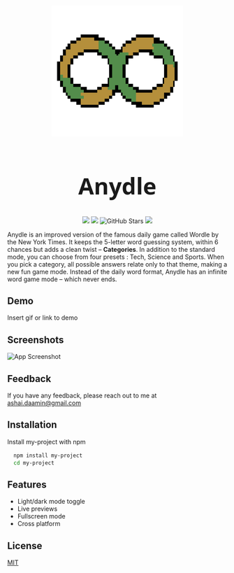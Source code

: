 <p align="center">
  <img src="assets/branding/logo.png" height="300px">
</p>
<h1 align="center" style="font-size: 52px; font-family: 'system-ui';"> Anydle </h1>
<p align="center">
 <img src ="https://img.shields.io/badge/License-CC%20BY--NC%204.0--Modified-blue.svg">
 <img src ="https://img.shields.io/badge/version-1.0.0-green.svg">
 <img src="https://img.shields.io/github/stars/daamin909/anydle?style=social?color" alt="GitHub Stars">
 <!-- <img src ="https://img.shields.io/github/deployments/daamin909/anydle/production?color=purple"> -->
 <img src ="https://hackatime-badge.hackclub.com/U07GLQY6UN4/anydle?color=red&label=Time%20Spent">
</p>

Anydle is an improved version of the famous daily game called Wordle by the New York Times. It keeps the 5-letter word guessing system, within 6 chances but adds a clean twist – **Categories**. In addition to the standard mode, you can choose from four presets : Tech, Science and Sports. When you pick a category, all possible answers relate only to that theme, making a new fun game mode. Instead of the daily word format, Anydle has an infinite word game mode – which never ends.

## Demo

Insert gif or link to demo

## Screenshots

![App Screenshot](https://via.placeholder.com/468x300?text=App+Screenshot+Here)

## Feedback

If you have any feedback, please reach out to me at ashai.daamin@gmail.com

## Installation

Install my-project with npm

```bash
  npm install my-project
  cd my-project
```

## Features

- Light/dark mode toggle
- Live previews
- Fullscreen mode
- Cross platform

## License

[MIT](https://choosealicense.com/licenses/mit/)
